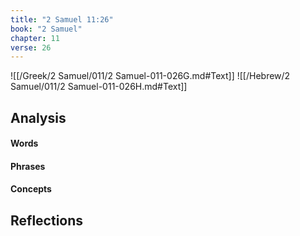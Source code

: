 ```yaml
---
title: "2 Samuel 11:26"
book: "2 Samuel"
chapter: 11
verse: 26
---
```

![[/Greek/2 Samuel/011/2 Samuel-011-026G.md#Text]]
![[/Hebrew/2 Samuel/011/2 Samuel-011-026H.md#Text]]

## Analysis

#### Words

#### Phrases

#### Concepts

## Reflections
